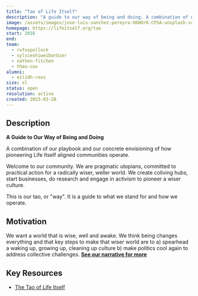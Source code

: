 ```yaml
---
title: "Tao of Life Itself"
description: "A guide to our way of being and doing. A combination of our playbook and our concrete envisioning of how pioneering Life Itself aligned communities operate."
image: /assets/images/jose-luis-sanchez-pereyra-U6HOr6-CPSA-unsplash-scaled.jpg
homepage: https://lifeitself.org/tao
start: 2016
end:
team:
  - rufuspollock
  - sylvieshiweibarbier
  - nathen-fitchen
  - theo-cox
alumni:
  - eilidh-ross
size: xl
status: open
resolution: active
created: 2023-03-20
---
```


## Description

**A Guide to Our Way of Being and Doing**

A combination of our playbook and our concrete envisioning of how pioneering Life Itself aligned communities operate.

Welcome to our community. We are pragmatic utopians, committed to practical action for a radically wiser, weller world. We create coliving hubs, start businesses, do research and engage in activism to pioneer a wiser culture.

This is our tao, or "way". It is a guide to what we stand for and how we operate.

## Motivation

We want a world that is wise, well and awake. We think being changes everything and that key steps to make that wiser world are to a) spearhead a waking up, growing up, cleaning up culture b) make politics cool again to address collective challenges. **[See our narrative for more](https://lifeitself.org/tao/narrative)**


## Key Resources

- [The Tao of Life Itself](https://lifeitself.org/tao)